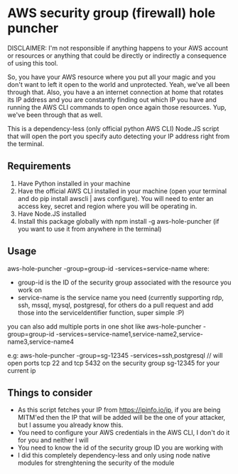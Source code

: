# AWS security group (firewall) hole puncher

DISCLAIMER: I'm not responsible if anything happens to your AWS account or resources or anything that could be directly or indirectly a consequence of using this tool.

So, you have your AWS resource where you put all your magic and you don't want to left it open to the world and unprotected. Yeah, we've all been through that. Also, you have a an internet connection at home that rotates its IP address and you are constantly finding out which IP you have and running the AWS CLI commands to open once again those resources. Yup, we've been through that as well.

This is a dependency-less (only official python AWS CLI) Node.JS script that will open the port you specify auto detecting your IP address right from the terminal.

## Requirements

1) Have Python installed in your machine
2) Have the official AWS CLI installed in your machine (open your terminal and do pip install awscli | aws configure). You will need to enter an access key, secret and region where you will be operating in.
3) Have Node.JS installed
4) Install this package globally with npm install -g aws-hole-puncher (if you want to use it from anywhere in the terminal)

## Usage

aws-hole-puncher -group=group-id -services=service-name
where:

- group-id is the ID of the security group associated with the resource you work on
- service-name is the service name you need (currently supporting rdp, ssh, mssql, mysql, postgresql, for others do a pull request and add those into the serviceIdentifier function, super simple :P)

you can also add multiple ports in one shot like
aws-hole-puncher -group=group-id -services=service-name1,service-name2,service-name3,service-name4

e.g: aws-hole-puncher -group=sg-12345 -services=ssh,postgresql // will open ports tcp 22 and tcp 5432 on the security group sg-12345 for your current ip

## Things to consider

- As this script fetches your IP from https://ipinfo.io/ip, if you are being MITM'ed then the IP that will be added will be the one of your attacker, but I assume you already know this.
- You need to configure your AWS credentials in the AWS CLI, I don't do it for you and neither I will
- You need to know the id of the security group ID you are working with
- I did this completely dependency-less and only using node native modules for strenghtening the security of the module